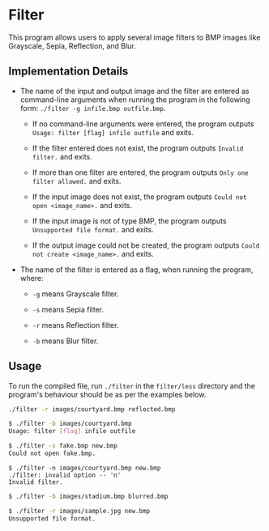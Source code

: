 # Filter

This program allows users to apply several image filters to BMP images like Grayscale, Sepia, Reflection, and Blur.

## Implementation Details

* The name of the input and output image and the filter are entered as command-line arguments when running the program in the following form: `./filter -g infile.bmp outfile.bmp`.

    * If no command-line arguments were entered, the program outputs `Usage: filter [flag] infile outfile` and exits.

    * If the filter entered does not exist, the program outputs `Invalid filter.` and exits.

    * If more than one filter are entered, the program outputs `Only one filter allowed.` and exits.

    * If the input image does not exist, the program outputs `Could not open <image_name>.` and exits.

    * If the input image is not of type BMP, the program outputs `Unsupported file format.` and exits.

    * If the output image could not be created, the program outputs `Could not create <image_name>.` and exits.

* The name of the filter is entered as a flag, when running the program, where:

    * `-g` means Grayscale filter.

    * `-s` means Sepia filter.

    * `-r` means Reflection filter.

    * `-b` means Blur filter.
    

## Usage

To run the compiled file, run `./filter` in the `filter/less` directory and the program's behaviour should be as per the examples below.


```bash
./filter -r images/courtyard.bmp reflected.bmp
```

```bash
$ ./filter -b images/courtyard.bmp
Usage: filter [flag] infile outfile
```

```bash
$ ./filter -s fake.bmp new.bmp
Could not open fake.bmp.
```

```
$ ./filter -n images/courtyard.bmp new.bmp
./filter: invalid option -- 'n'
Invalid filter.
```

```bash
$ ./filter -b images/stadium.bmp blurred.bmp
```

```bash
$ ./filter -r images/sample.jpg new.bmp
Unsupported file format.
```
